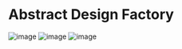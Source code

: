 
# Abstract Design Factory

![image](https://user-images.githubusercontent.com/8271393/129047365-af9964c2-f01d-4d11-97e2-ccf1df9d0c14.png)
![image](https://user-images.githubusercontent.com/8271393/129047294-b6b9efea-567e-4d78-ad87-d36ea0dd2ca3.png)
![image](https://user-images.githubusercontent.com/8271393/129047327-efba984d-a744-4cfb-84c6-370c7df78e20.png)
